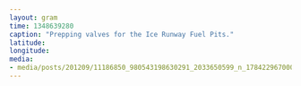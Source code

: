 ```yaml
---
layout: gram
time: 1348639280
caption: "Prepping valves for the Ice Runway Fuel Pits."
latitude: 
longitude: 
media:
- media/posts/201209/11186850_980543198630291_2033650599_n_17842296700000351.jpg
---
```

